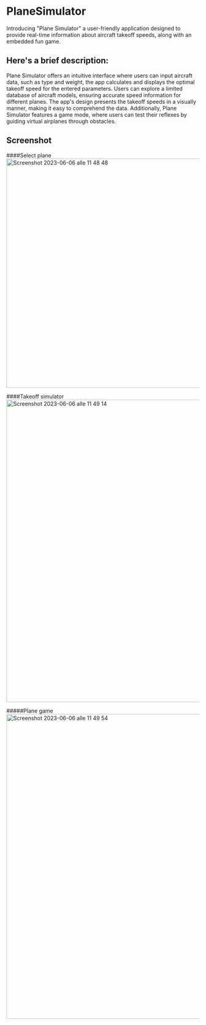 # PlaneSimulator
Introducing "Plane Simulator" a user-friendly application designed to provide real-time information about aircraft takeoff speeds, along with an embedded fun game.

## Here's a brief description:

Plane Simulator offers an intuitive interface where users can input aircraft data, such as type and weight, the app calculates and displays the optimal takeoff speed for the entered parameters. Users can explore a limited database of aircraft models, ensuring accurate speed information for different planes.
The app's design presents the takeoff speeds in a visually manner, making it easy to comprehend the data.
Additionally, Plane Simulator features a game mode, where users can test their reflexes by guiding virtual airplanes through obstacles.

## Screenshot
####Select plane
<img width="597" alt="Screenshot 2023-06-06 alle 11 48 48" src="https://github.com/fedelopre/PlaneSimulatorProject/assets/92488155/2d4a95e1-4b60-4379-a27c-d7c2b338f912">

####Takeoff simulator
<img width="788" alt="Screenshot 2023-06-06 alle 11 49 14" src="https://github.com/fedelopre/PlaneSimulatorProject/assets/92488155/f202260a-0ed0-438f-8313-de612053665b">

#####Plane game
<img width="794" alt="Screenshot 2023-06-06 alle 11 49 54" src="https://github.com/fedelopre/PlaneSimulatorProject/assets/92488155/96436a55-02f3-4b21-b4d7-0cab2b646d48">




